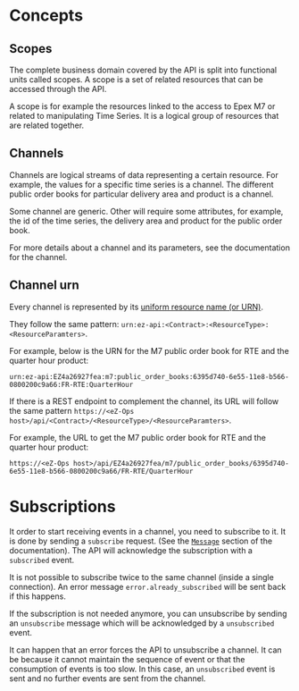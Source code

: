 # Concepts

## Scopes

The complete business domain covered by the API is split into functional units called scopes. A scope is a set of related resources that can be accessed through the API.

A scope is for example the resources linked to the access to Epex M7 or related to manipulating Time Series. It is a logical group of resources that are related together.

## Channels

Channels are logical streams of data representing a certain resource. For example, the values for a specific time series is a channel. The different public order books for particular delivery area and product is a channel.

Some channel are generic. Other will require some attributes, for example, the id of the time series, the delivery area and product for the public order book.

For more details about a channel and its parameters, see the documentation for the channel.

## Channel urn

Every channel is represented by its [uniform resource name (or URN)](https://en.wikipedia.org/wiki/Uniform_Resource_Name).

They follow the same pattern: `urn:ez-api:<Contract>:<ResourceType>:<ResourceParamters>`.

For example, below is the URN for the M7 public order book for RTE and the quarter hour product:
```
urn:ez-api:EZ4a26927fea:m7:public_order_books:6395d740-6e55-11e8-b566-0800200c9a66:FR-RTE:QuarterHour
```
If there is a REST endpoint to complement the channel, its URL will follow the same pattern `https://<eZ-Ops host>/api/<Contract>/<ResourceType>/<ResourceParamters>`.

For example, the URL to get the M7 public order book for RTE and the quarter hour product:
```
https://<eZ-Ops host>/api/EZ4a26927fea/m7/public_order_books/6395d740-6e55-11e8-b566-0800200c9a66/FR-RTE/QuarterHour
```

# Subscriptions

It order to start receiving events in a channel, you need to subscribe to it. It is done by sending a `subscribe` request. (See the [`Message`](3-message.md) section of the documentation). The API will acknowledge the subscription with a `subscribed` event.

It is not possible to subscribe twice to the same channel (inside a single connection). An error message `error.already_subscribed` will be sent back if this happens.

If the subscription is not needed anymore, you can unsubscribe by sending an `unsubscribe` message which will be acknowledged by a `unsubscribed` event.

It can happen that an error forces the API to unsubscribe a channel. It can be because it cannot maintain the sequence of event or that the consumption of events is too slow. In this case, an `unsubscribed` event is sent and no further events are sent from the channel.
